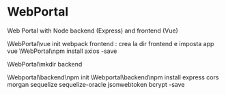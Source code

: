 # WebPortal
Web Portal with Node backend (Express) and frontend (Vue)

\WebPortal\vue init webpack frontend : crea la dir frontend e imposta app vue
\WebPortal\npm install axios -save

\WebPortal\mkdir backend

\Webportal\backend\npm init
\Webportal\backend\npm install express cors morgan sequelize sequelize-oracle jsonwebtoken bcrypt -save
